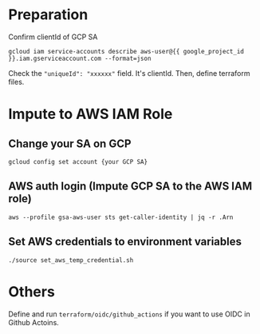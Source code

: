 # Preparation
Confirm clientId of GCP SA

```
gcloud iam service-accounts describe aws-user@{{ google_project_id }}.iam.gserviceaccount.com --format=json
```

Check the `"uniqueId": "xxxxxx"` field. It's clientId.
Then, define terraform files.

# Impute to AWS IAM Role

## Change your SA on GCP

```
gcloud config set account {your GCP SA}
```

## AWS auth login (Impute GCP SA to the AWS IAM role)

```
aws --profile gsa-aws-user sts get-caller-identity | jq -r .Arn
```

## Set AWS credentials to environment variables

```
./source set_aws_temp_credential.sh
```

# Others
Define and run `terraform/oidc/github_actions` if you want to use OIDC in Github Actoins.